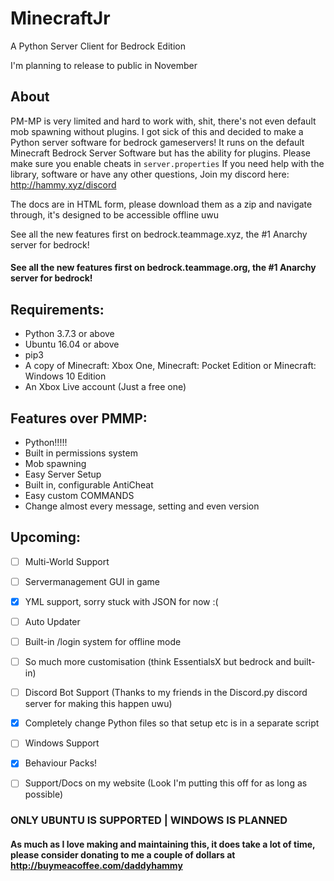 # MinecraftJr

  A Python Server Client for Bedrock Edition

  I'm planning to release to public in November


## About
  PM-MP is very limited and hard to work with, shit, there's not even default mob spawning without plugins.
  I got sick of this and decided to make a Python server software for bedrock gameservers!
  It runs on the default Minecraft Bedrock Server Software but has the ability for plugins.
  Please make sure you enable cheats in `server.properties`
  If you need help with the library, software or have any other questions, Join my discord here:
  http://hammy.xyz/discord

  The docs are in HTML form, please download them as a zip and navigate through, it's designed to be accessible offline uwu

  See all the new features first on bedrock.teammage.xyz, the #1 Anarchy server for bedrock!


####  See all the new features first on bedrock.teammage.org, the #1 Anarchy server for bedrock!



## Requirements:
  - Python 3.7.3 or above
  - Ubuntu 16.04 or above
  - pip3
  - A copy of Minecraft: Xbox One, Minecraft: Pocket Edition or Minecraft: Windows 10 Edition
  - An Xbox Live account (Just a free one)



## Features over PMMP:
  - Python!!!!!
  - Built in permissions system
  - Mob spawning
  - Easy Server Setup
  - Built in, configurable AntiCheat
  - Easy custom COMMANDS
  - Change almost every message, setting and even version



## Upcoming:

  - [ ] Multi-World Support

  - [ ] Servermanagement GUI in game

  - [x] YML support, sorry stuck with JSON for now :(

  - [ ] Auto Updater

  - [ ] Built-in /login system for offline mode

  - [ ] So much more customisation (think EssentialsX but bedrock and built-in)

  - [ ] Discord Bot Support (Thanks to my friends in the Discord.py discord server for making this happen uwu)

  - [x] Completely change Python files so that setup etc is in a separate script

  - [ ] Windows Support

  - [x] Behaviour Packs!

  - [ ] Support/Docs on my website (Look I'm putting this off for as long as possible)


### ONLY UBUNTU IS SUPPORTED | WINDOWS IS PLANNED
#### As much as I love making and maintaining this, it does take a lot of time, please consider donating to me a couple of dollars at http://buymeacoffee.com/daddyhammy
